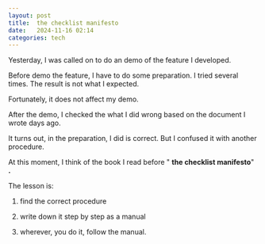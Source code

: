 ```yaml
---
layout: post
title:  the checklist manifesto
date:   2024-11-16 02:14
categories: tech 
---
```


Yesterday, I was called on to do an demo of the feature I developed.

Before demo the feature, I have to do some preparation. I tried several times. The result is not what I expected.

Fortunately, it does not affect my demo.

After the demo, I checked the what I did wrong based on the document I wrote days ago.

It turns out, in the preparation, I did is correct. But I confused it with another procedure.

At this moment, I think of the book I read before " **the checklist manifesto**" **.**

The lesson is:

1.  find the correct procedure
    
2.  write down it step by step as a manual
    
3.  wherever, you do it, follow the manual.